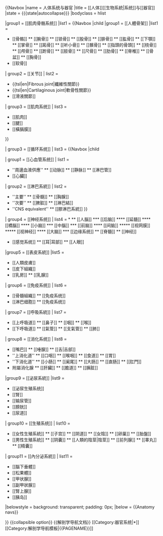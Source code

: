 {{Navbox
|name = 人体系统与器官
|title = [[人体]][[生物系統|系统]]与[[器官]]
|state = {{{state|autocollapse}}}
|bodyclass = hlist

|group1 = [[肌肉骨骼系统]]
|list1 = {{Navbox |child
|group1 = [[人體骨架]]
|list1 =
* [[骨骼]]
** [[腕骨]]
** [[锁骨]]
** [[股骨]]
** [[腓骨]]
** [[肱骨]]
** [[下顎]]
** [[掌骨]]
** [[跖骨]]
** [[听小骨]]
** [[髕骨]]
** [[指頭的骨頭]]
** [[桡骨]]
** [[颅骨]]
** [[跗骨]]
** [[胫骨]]
** [[尺骨]]
** [[肋骨]]
** [[脊椎]]
** [[骨盆]]
** [[胸骨]]
* [[软骨]]

| group2 = [[关节]]
| list2 =
* {{tsl|en|Fibrous joint|纖維性關節}}
* {{tsl|en|Cartilaginous joint|軟骨性關節}}
* [[滑液關節]]

| group3 = [[肌肉系统]]
| list3 =
* [[肌肉]]
* [[腱]]
* [[橫膈膜]]

}}

| group3 = [[循环系统]]
| list3 = {{Navbox |child

| group1 = [[心血管系统]]
| list1 =
* ''周邊血液供應''
** [[动脉]]
** [[静脉]]
** [[淋巴管]]
* [[心臟]]

| group2 = [[淋巴系統]]
| list2 =
* ''主要''
** [[骨髓]]
** [[胸腺]]
* ''次要''
** [[脾脏]]
** [[淋巴結]]
* ''CNS equivalent''
** [[膠淋巴系統]]
}}

| group4 = [[神经系统]]
| list4 =
* 
** [[人腦]]
*** [[后脑]]
**** [[延髓]]
**** [[橋腦]]
**** [[小脑]]
*** [[中腦]]
*** [[前脑]]
**** [[间脑]]
***** [[视网膜]]
***** [[视神经]]
**** [[大脑]]
*** [[边缘系统]]
** [[脊髓]]
** [[神经]]
* [[感觉系统]]
** [[耳|耳部]]
** [[人眼]]

|group5 = [[表皮系統]]
|list5 =
* [[人類皮膚]]
* [[皮下組織]]
* [[乳房]]
** [[乳腺]]

| group6 = [[免疫系统]]
| list6 = 
* [[骨髓組織]]
** [[免疫系统]]
* [[淋巴细胞]]
** [[免疫系统]]

| group7 = [[呼吸系統]]
| list7 =
* [[上呼吸道]]
** [[鼻子]]
** [[咽]]
** [[喉]]
* [[下呼吸道]]
** [[氣管]]
** [[支氣管]]
** [[肺]]

| group8 = [[消化系统]]
| list8 =
* [[嘴巴]]
** [[唾腺]]
** [[舌|舌部]]
* ''上消化道''
** [[口咽]]
** [[喉咽]]
** [[食道]]
** [[胃]]
* ''下消化道''
** [[小肠]]
** [[阑尾]]
** [[大肠]]
** [[直肠]]
** [[肛門]]
* 附屬消化腺
** [[肝臟]]
** [[膽道]]
** [[胰脏]]

|group9 = [[泌尿系統]]
|list9 =
* [[泌尿生殖系统]]
* [[腎]]
* [[输尿管]]
* [[膀胱]]
* [[尿道]]

| group10 = [[生殖系统]]
| list10 =
* [[女性生殖系統]]
** [[子宫]]
** [[阴道]]
** [[女陰]]
** [[卵巢]]
** [[胎盤]]
* [[男性生殖系統]]
** [[阴囊]]
** [[人類的陰莖|陰莖]]
** [[前列腺]]
** [[睾丸]]
** [[精囊]]

| group11 = [[內分泌系統]]
| list11 =
* [[腦下垂體]]
* [[松果體]]
* [[甲状腺]]
* [[副甲狀腺]]
* [[腎上腺]]
* [[胰岛]]

|belowstyle = background: transparent; padding: 0px;
|below = {{Anatomy navs}}

}}<noinclude>
{{collapsible option}}
{{解剖学导航文档}}
[[Category:器官系统|*]]
[[Category:解剖学导航模板|{{PAGENAME}}]]
</noinclude>